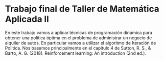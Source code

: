 # Trabajo final de Taller de Matemática Aplicada II

En este trabajo vamos a aplicar técnicas de programación dinámica para obtener una política óptima en el problema de administrar un negocio de alquiler de autos. En particular vamos a utilizar el algoritmo de Iteración de Politica. Nos basamos principalmente en el capítulo 4 de Sutton, R. S., & Barto, A. G. (2018). Reinforcement learning: An introduction (2nd ed.).
